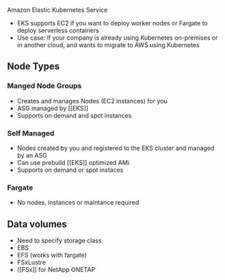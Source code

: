 Amazon Elastic Kubernetes Service
- EKS supports EC2 if you want to deploy worker nodes or Fargate to deploy serverless containers
- Use case: if your company is already using Kubernetes on-premises or in another cloud, and wants to migrate to AWS using Kubernetes

## Node Types
### Manged Node Groups
- Creates and manages Nodes (EC2 instances) for you
- ASG managed by [[EKS]]
- Supports on demand and spot instances

### Self Managed
- Nodes created by you and registered to the EKS cluster and managed by an ASG
- Can use prebuild [[EKS]] optimized AMi
- Supports on demand or spot instaces

### Fargate
- No nodes, instances or maintance required

## Data volumes
- Need to specify storage class
- EBS 
- EFS (works with fargate)
- FSxLustre
- [[FSx]] for NetApp ONETAP